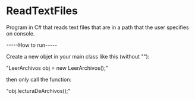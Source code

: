 # ReadTextFiles
Program in C# that reads text files that are in a path that the user specifies on console.

-----How to run-----

Create a new objet in your main class like this (without ""):

"LeerArchivos obj = new LeerArchivos();"

then only call the function: 

"obj.lecturaDeArchivos();"
